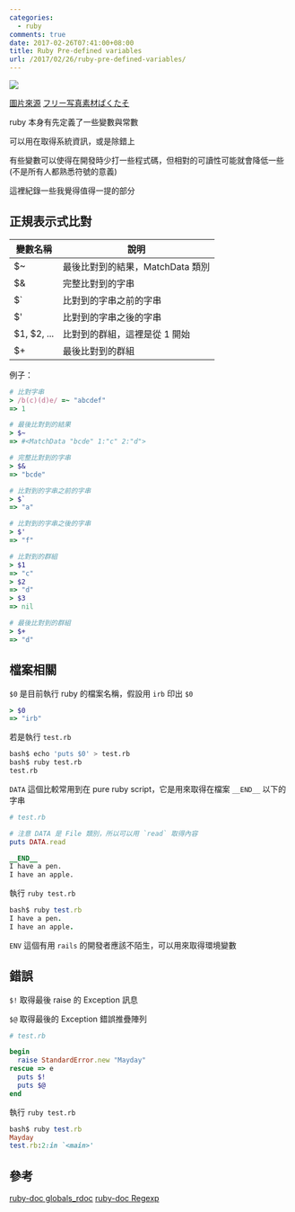 ```yaml
---
categories:
  - ruby
comments: true
date: 2017-02-26T07:41:00+08:00
title: Ruby Pre-defined variables
url: /2017/02/26/ruby-pre-defined-variables/
---
```


![](https://i.imgur.com/EsiorQx.jpg)

[圖片來源](https://www.pakutaso.com/20160628181pc-11.html)
[フリー写真素材ぱくたそ](https://www.pakutaso.com/)

ruby 本身有先定義了一些變數與常數
 
可以用在取得系統資訊，或是除錯上

有些變數可以使得在開發時少打一些程式碼，但相對的可讀性可能就會降低一些(不是所有人都熟悉符號的意義)
 
這裡紀錄一些我覺得值得一提的部分

<!--more-->

## 正規表示式比對

|變數名稱|說明|
|----|----|
|$~ |最後比對到的結果，MatchData 類別|
|$& |完整比對到的字串|
|$` |比對到的字串之前的字串|
|$' |比對到的字串之後的字串|
|$1, $2, ... |比對到的群組，這裡是從 1 開始|
|$+ |最後比對到的群組|

例子：

```ruby
# 比對字串
> /b(c)(d)e/ =~ "abcdef"
=> 1

# 最後比對到的結果
> $~
=> #<MatchData "bcde" 1:"c" 2:"d">

# 完整比對到的字串
> $&
=> "bcde"

# 比對到的字串之前的字串
> $`
=> "a"

# 比對到的字串之後的字串
> $'
=> "f"

# 比對到的群組
> $1
=> "c"
> $2
=> "d"
> $3
=> nil

# 最後比對到的群組
> $+
=> "d"
```

## 檔案相關

`$0` 是目前執行 ruby 的檔案名稱，假設用 `irb` 印出 `$0`

```ruby
> $0
=> "irb"
```
若是執行 `test.rb` 

```bash
bash$ echo 'puts $0' > test.rb
bash$ ruby test.rb
test.rb
```

`DATA` 這個比較常用到在 pure ruby script，它是用來取得在檔案 `__END__` 以下的字串

```ruby
# test.rb

# 注意 DATA 是 File 類別，所以可以用 `read` 取得內容
puts DATA.read

__END__
I have a pen.
I have an apple.
```

執行 `ruby test.rb`

```ruby
bash$ ruby test.rb
I have a pen.
I have an apple.
```

`ENV` 這個有用 `rails` 的開發者應該不陌生，可以用來取得環境變數

## 錯誤

`$!` 取得最後 raise 的 Exception 訊息

`$@` 取得最後的 Exception 錯誤推疊陣列

```ruby
# test.rb

begin
  raise StandardError.new "Mayday"
rescue => e
  puts $!
  puts $@
end
```

執行 `ruby test.rb`

```ruby
bash$ ruby test.rb
Mayday
test.rb:2:in `<main>'
```

## 參考

[ruby-doc globals_rdoc](https://ruby-doc.org/core-2.1.1/doc/globals_rdoc.html)
[ruby-doc Regexp](https://ruby-doc.org/core-2.1.1/Regexp.html#class-Regexp-label-Special+global+variables)